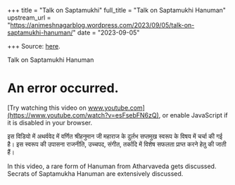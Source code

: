 +++
title = "Talk on Saptamukhi"
full_title = "Talk on Saptamukhi Hanuman"
upstream_url = "https://animeshnagarblog.wordpress.com/2023/09/05/talk-on-saptamukhi-hanuman/"
date = "2023-09-05"

+++
Source: [here](https://animeshnagarblog.wordpress.com/2023/09/05/talk-on-saptamukhi-hanuman/).

Talk on Saptamukhi Hanuman

# An error occurred.

[Try watching this video on www.youtube.com](https://www.youtube.com/watch?v=esFsebFN6zQ), or enable JavaScript if it is disabled in your browser.

इस विडियो में अथर्ववेद में वर्णित श्रीहनुमान जी महाराज के दुर्लभ सप्तमुख स्वरूप के विषय में चर्चा की गई है। इस स्वरूप की उपासना राजनीति, उच्चपद, संगीत, तर्कादि में विशेष सफलता प्राप्त करने हेतु की जाती हैं।  
  
  
In this video, a rare form of Hanuman from Atharvaveda gets discussed. Secrats of Saptamukha Hanuman are extensively discussed.
